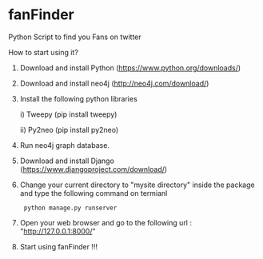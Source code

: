 # fanFinder
Python Script to find you Fans on twitter

How to start using it?


1) Download and install Python (https://www.python.org/downloads/)

2) Download and install neo4j (http://neo4j.com/download/)

3) Install the following python libraries
  
    i) Tweepy (pip install tweepy)
    
    ii) Py2neo (pip install py2neo)
  
4) Run neo4j graph database.

5) Download and install Django (https://www.djangoproject.com/download/)

6) Change your current directory to "mysite directory" inside the package and type the following command on termianl 
      
        python manage.py runserver
        
7) Open your web browser and go to the following url : "http://127.0.0.1:8000/"

8) Start using fanFinder !!!
